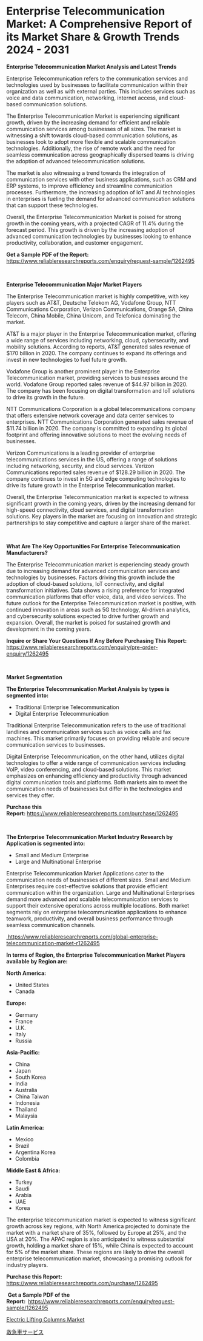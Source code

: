 <p><h1>Enterprise Telecommunication Market: A Comprehensive Report of its Market Share & Growth Trends 2024 - 2031</h1></p><p><strong>Enterprise Telecommunication Market Analysis and Latest Trends</strong></p>
<p><p>Enterprise Telecommunication refers to the communication services and technologies used by businesses to facilitate communication within their organization as well as with external parties. This includes services such as voice and data communication, networking, internet access, and cloud-based communication solutions.</p><p>The Enterprise Telecommunication Market is experiencing significant growth, driven by the increasing demand for efficient and reliable communication services among businesses of all sizes. The market is witnessing a shift towards cloud-based communication solutions, as businesses look to adopt more flexible and scalable communication technologies. Additionally, the rise of remote work and the need for seamless communication across geographically dispersed teams is driving the adoption of advanced telecommunication solutions.</p><p>The market is also witnessing a trend towards the integration of communication services with other business applications, such as CRM and ERP systems, to improve efficiency and streamline communication processes. Furthermore, the increasing adoption of IoT and AI technologies in enterprises is fueling the demand for advanced communication solutions that can support these technologies.</p><p>Overall, the Enterprise Telecommunication Market is poised for strong growth in the coming years, with a projected CAGR of 11.4% during the forecast period. This growth is driven by the increasing adoption of advanced communication technologies by businesses looking to enhance productivity, collaboration, and customer engagement.</p></p>
<p><strong>Get a Sample PDF of the Report:&nbsp;</strong> <a href="https://www.reliableresearchreports.com/enquiry/request-sample/1262495">https://www.reliableresearchreports.com/enquiry/request-sample/1262495</a></p>
<p>&nbsp;</p>
<p><strong>Enterprise Telecommunication Major Market Players</strong></p>
<p><p>The Enterprise Telecommunication market is highly competitive, with key players such as AT&T, Deutsche Telekom AG, Vodafone Group, NTT Communications Corporation, Verizon Communications, Orange SA, China Telecom, China Mobile, China Unicom, and Telefonica dominating the market. </p><p>AT&T is a major player in the Enterprise Telecommunication market, offering a wide range of services including networking, cloud, cybersecurity, and mobility solutions. According to reports, AT&T generated sales revenue of $170 billion in 2020. The company continues to expand its offerings and invest in new technologies to fuel future growth.</p><p>Vodafone Group is another prominent player in the Enterprise Telecommunication market, providing services to businesses around the world. Vodafone Group reported sales revenue of $44.97 billion in 2020. The company has been focusing on digital transformation and IoT solutions to drive its growth in the future.</p><p>NTT Communications Corporation is a global telecommunications company that offers extensive network coverage and data center services to enterprises. NTT Communications Corporation generated sales revenue of $11.74 billion in 2020. The company is committed to expanding its global footprint and offering innovative solutions to meet the evolving needs of businesses.</p><p>Verizon Communications is a leading provider of enterprise telecommunications services in the US, offering a range of solutions including networking, security, and cloud services. Verizon Communications reported sales revenue of $128.29 billion in 2020. The company continues to invest in 5G and edge computing technologies to drive its future growth in the Enterprise Telecommunication market. </p><p>Overall, the Enterprise Telecommunication market is expected to witness significant growth in the coming years, driven by the increasing demand for high-speed connectivity, cloud services, and digital transformation solutions. Key players in the market are focusing on innovation and strategic partnerships to stay competitive and capture a larger share of the market.</p></p>
<p>&nbsp;</p>
<p><strong>What Are The Key Opportunities For Enterprise Telecommunication Manufacturers?</strong></p>
<p><p>The Enterprise Telecommunication market is experiencing steady growth due to increasing demand for advanced communication services and technologies by businesses. Factors driving this growth include the adoption of cloud-based solutions, IoT connectivity, and digital transformation initiatives. Data shows a rising preference for integrated communication platforms that offer voice, data, and video services. The future outlook for the Enterprise Telecommunication market is positive, with continued innovation in areas such as 5G technology, AI-driven analytics, and cybersecurity solutions expected to drive further growth and expansion. Overall, the market is poised for sustained growth and development in the coming years.</p></p>
<p><strong>Inquire or Share Your Questions If Any Before Purchasing This Report:</strong> <a href="https://www.reliableresearchreports.com/enquiry/pre-order-enquiry/1262495">https://www.reliableresearchreports.com/enquiry/pre-order-enquiry/1262495</a></p>
<p>&nbsp;</p>
<p><strong>Market Segmentation</strong></p>
<p><strong>The Enterprise Telecommunication Market Analysis by types is segmented into:</strong></p>
<p><ul><li>Traditional Enterprise Telecommunication</li><li>Digital Enterprise Telecommunication</li></ul></p>
<p><p>Traditional Enterprise Telecommunication refers to the use of traditional landlines and communication services such as voice calls and fax machines. This market primarily focuses on providing reliable and secure communication services to businesses. </p><p>Digital Enterprise Telecommunication, on the other hand, utilizes digital technologies to offer a wide range of communication services including VoIP, video conferencing, and cloud-based solutions. This market emphasizes on enhancing efficiency and productivity through advanced digital communication tools and platforms. Both markets aim to meet the communication needs of businesses but differ in the technologies and services they offer.</p></p>
<p><strong>Purchase this Report:&nbsp;</strong><a href="https://www.reliableresearchreports.com/purchase/1262495">https://www.reliableresearchreports.com/purchase/1262495</a></p>
<p>&nbsp;</p>
<p><strong>The Enterprise Telecommunication Market Industry Research by Application is segmented into:</strong></p>
<p><ul><li>Small and Medium Enterprise</li><li>Large and Multinational Enterprise</li></ul></p>
<p><p>Enterprise Telecommunication Market Applications cater to the communication needs of businesses of different sizes. Small and Medium Enterprises require cost-effective solutions that provide efficient communication within the organization. Large and Multinational Enterprises demand more advanced and scalable telecommunication services to support their extensive operations across multiple locations. Both market segments rely on enterprise telecommunication applications to enhance teamwork, productivity, and overall business performance through seamless communication channels.</p></p>
<p><a href="https://www.reliableresearchreports.com/global-enterprise-telecommunication-market-r1262495">&nbsp;https://www.reliableresearchreports.com/global-enterprise-telecommunication-market-r1262495</a></p>
<p><strong>In terms of Region, the Enterprise Telecommunication Market Players available by Region are:</strong></p>
<p>
    <p> <strong> North America: </strong>
        <ul>
            <li>United States</li>
            <li>Canada</li>
        </ul>
        </p> 
    <p> <strong> Europe: </strong>
        <ul>
            <li>Germany</li>
            <li>France</li>
            <li>U.K.</li>
            <li>Italy</li>
            <li>Russia</li>
        </ul>
        </p> 
    <p> <strong> Asia-Pacific: </strong>
        <ul>
            <li>China</li>
            <li>Japan</li>
            <li>South Korea</li>
            <li>India</li>
            <li>Australia</li>
            <li>China Taiwan</li>
            <li>Indonesia</li>
            <li>Thailand</li>
            <li>Malaysia</li>
        </ul>
        </p> 
    <p> <strong> Latin America: </strong>
        <ul>
            <li>Mexico</li>
            <li>Brazil</li>
            <li>Argentina Korea</li>
            <li>Colombia</li>
        </ul>
        </p> 
    <p> <strong> Middle East & Africa: </strong>
        <ul>
            <li>Turkey</li>
            <li>Saudi</li>
            <li>Arabia</li>
            <li>UAE</li>
            <li>Korea</li>
        </ul>
    </p>
    </p>
<p><p>The enterprise telecommunication market is expected to witness significant growth across key regions, with North America projected to dominate the market with a market share of 35%, followed by Europe at 25%, and the USA at 20%. The APAC region is also anticipated to witness substantial growth, holding a market share of 15%, while China is expected to account for 5% of the market share. These regions are likely to drive the overall enterprise telecommunication market, showcasing a promising outlook for industry players.</p></p>
<p><strong>Purchase this Report: </strong><a href="https://www.reliableresearchreports.com/purchase/1262495">https://www.reliableresearchreports.com/purchase/1262495</a></p>
<p>&nbsp;<strong>Get a Sample PDF of the Report:&nbsp;&nbsp;</strong><a href="https://www.reliableresearchreports.com/enquiry/request-sample/1262495">https://www.reliableresearchreports.com/enquiry/request-sample/1262495</a></p>
<p><strong></strong></p>
<p><p><a href="https://view.publitas.com/reportprime-1/electric-lifting-columns-market-size-evaluating-its-market-trends-growth-and-projections-2024-2031/">Electric Lifting Columns Market</a></p><p><a href="https://medium.com/@karinaokon69/%E7%B7%8A%E6%80%A5%E6%95%91%E6%80%A5%E8%BB%8A%E3%82%B5%E3%83%BC%E3%83%93%E3%82%B9%E5%B8%82%E5%A0%B4%E3%81%AE%E5%88%86%E6%9E%90%E3%81%A82024%E5%B9%B4%E3%81%8B%E3%82%892031%E5%B9%B4%E3%81%BE%E3%81%A7%E3%81%AE%E8%A6%8F%E6%A8%A1%E4%BA%88%E6%B8%AC-ddfe7d88f1dd">救急車サービス</a></p></p>